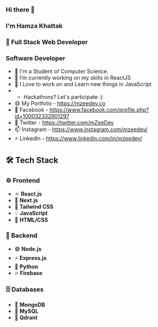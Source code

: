 ### Hi there 👋
### I'm Hamza Khattak
### 💬 Full Stack Web Developer
### Software Developer



-  🔭 I'm a Student of Computer Science.
-  🌱 I’m currently working on my skills in ReactJS
-  🤔 I Love to work on and Learn new things in JavaScript
-  - Hackathons? Let's participate :) 
-  😄 My Portfolio - https://mzeedev.co
-  👯 Facebook - https://www.facebook.com/profile.php?id=100032332901297
-  💬 Twitter - https://twitter.com/mZeeDev
-  📫 Instagram - https://www.instagram.com/mzeedev/
-  ⚡ LinkedIn - https://www.linkedin.com/in/mzeedev/

## 🛠 Tech Stack

### ⚙️ Frontend
- ⚛️ **React.js**
- 🧭 **Next.js**
- 🎨 **Tailwind CSS**
- 💡 **JavaScript**
- 🧱 **HTML/CSS**

### 🔧 Backend
- 🟢 **Node.js**
- ⚡ **Express.js**
- 🐍 **Python**
- 🔥 **Firebase**

### 🗄️ Databases
- 🍃 **MongoDB**
- 🐬 **MySQL**
- 🧠 **Qdrant**
<!--
**mZeeDevv/mZeeDevv** is a ✨ _special_ ✨ repository because its `README.md` (this file) appears on your GitHub profile.

Here are some ideas to get you started:

- 🔭 I’m currently working on ...
- 🌱 I’m currently learning ...
- 👯 I’m looking to collaborate on ...
- 🤔 I’m looking for help with ...
- 💬 Ask me about ...
- 📫 How to reach me: ...
- 😄 Pronouns: ...
- ⚡ Fun fact: ...
-->
